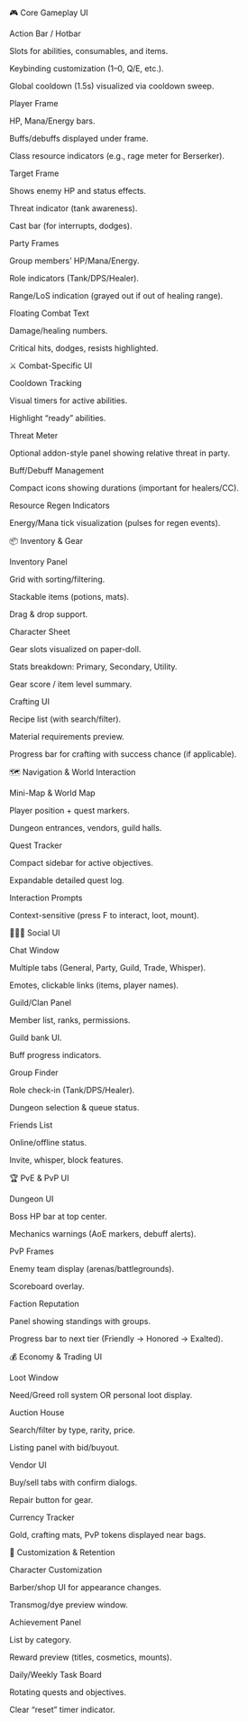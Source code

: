 🎮 Core Gameplay UI

Action Bar / Hotbar

Slots for abilities, consumables, and items.

Keybinding customization (1–0, Q/E, etc.).

Global cooldown (1.5s) visualized via cooldown sweep.

Player Frame

HP, Mana/Energy bars.

Buffs/debuffs displayed under frame.

Class resource indicators (e.g., rage meter for Berserker).

Target Frame

Shows enemy HP and status effects.

Threat indicator (tank awareness).

Cast bar (for interrupts, dodges).

Party Frames

Group members’ HP/Mana/Energy.

Role indicators (Tank/DPS/Healer).

Range/LoS indication (grayed out if out of healing range).

Floating Combat Text

Damage/healing numbers.

Critical hits, dodges, resists highlighted.

⚔️ Combat-Specific UI

Cooldown Tracking

Visual timers for active abilities.

Highlight “ready” abilities.

Threat Meter

Optional addon-style panel showing relative threat in party.

Buff/Debuff Management

Compact icons showing durations (important for healers/CC).

Resource Regen Indicators

Energy/Mana tick visualization (pulses for regen events).

📦 Inventory & Gear

Inventory Panel

Grid with sorting/filtering.

Stackable items (potions, mats).

Drag & drop support.

Character Sheet

Gear slots visualized on paper-doll.

Stats breakdown: Primary, Secondary, Utility.

Gear score / item level summary.

Crafting UI

Recipe list (with search/filter).

Material requirements preview.

Progress bar for crafting with success chance (if applicable).

🗺️ Navigation & World Interaction

Mini-Map & World Map

Player position + quest markers.

Dungeon entrances, vendors, guild halls.

Quest Tracker

Compact sidebar for active objectives.

Expandable detailed quest log.

Interaction Prompts

Context-sensitive (press F to interact, loot, mount).

🧑‍🤝‍🧑 Social UI

Chat Window

Multiple tabs (General, Party, Guild, Trade, Whisper).

Emotes, clickable links (items, player names).

Guild/Clan Panel

Member list, ranks, permissions.

Guild bank UI.

Buff progress indicators.

Group Finder

Role check-in (Tank/DPS/Healer).

Dungeon selection & queue status.

Friends List

Online/offline status.

Invite, whisper, block features.

🏆 PvE & PvP UI

Dungeon UI

Boss HP bar at top center.

Mechanics warnings (AoE markers, debuff alerts).

PvP Frames

Enemy team display (arenas/battlegrounds).

Scoreboard overlay.

Faction Reputation

Panel showing standings with groups.

Progress bar to next tier (Friendly → Honored → Exalted).

💰 Economy & Trading UI

Loot Window

Need/Greed roll system OR personal loot display.

Auction House

Search/filter by type, rarity, price.

Listing panel with bid/buyout.

Vendor UI

Buy/sell tabs with confirm dialogs.

Repair button for gear.

Currency Tracker

Gold, crafting mats, PvP tokens displayed near bags.

🎨 Customization & Retention

Character Customization

Barber/shop UI for appearance changes.

Transmog/dye preview window.

Achievement Panel

List by category.

Reward preview (titles, cosmetics, mounts).

Daily/Weekly Task Board

Rotating quests and objectives.

Clear “reset” timer indicator.